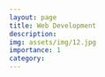 ```yaml
---
layout: page
title: Web Development
description: 
img: assets/img/12.jpg
importance: 1
category: 
---
```


